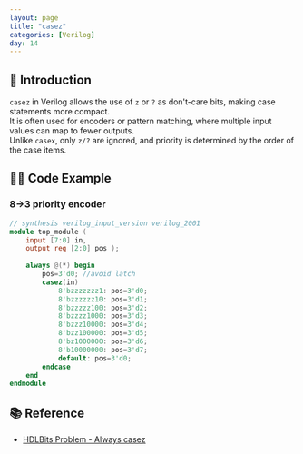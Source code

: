 ```yaml
---
layout: page
title: "casez"
categories: [Verilog]
day: 14
---
```


## 📌 Introduction

`casez` in Verilog allows the use of `z` or `?` as don't-care bits, making case statements more compact.  
It is often used for encoders or pattern matching, where multiple input values can map to fewer outputs.  
Unlike `casex`, only `z/?` are ignored, and priority is determined by the order of the case items.

## 🧑‍💻 Code Example

### 8→3 priority encoder
```verilog
// synthesis verilog_input_version verilog_2001
module top_module (
    input [7:0] in,
    output reg [2:0] pos );
	
    always @(*) begin
        pos=3'd0; //avoid latch
        casez(in)
            8'bzzzzzzz1: pos=3'd0;
            8'bzzzzzz10: pos=3'd1;
            8'bzzzzz100: pos=3'd2;
            8'bzzzz1000: pos=3'd3;
            8'bzzz10000: pos=3'd4;
            8'bzz100000: pos=3'd5;
            8'bz1000000: pos=3'd6;
            8'b10000000: pos=3'd7;
            default: pos=3'd0;
        endcase
    end
endmodule
```

## 📚 Reference
* [HDLBits Problem - Always casez](https://hdlbits.01xz.net/wiki/Always_casez)
